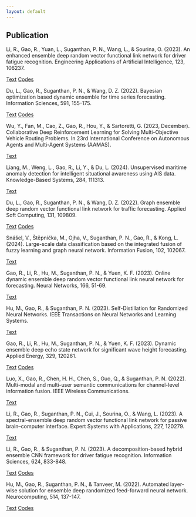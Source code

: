 ```yaml
---
layout: default
---
```


## Publication

Li, R., Gao, R., Yuan, L., Suganthan, P. N., Wang, L., & Sourina, O. (2023). An enhanced ensemble deep random vector functional link network for driver fatigue recognition. Engineering Applications of Artificial Intelligence, 123, 106237.

[Text](https://www.sciencedirect.com/science/article/pii/S0952197623004219) [Codes](https://github.com/P-N-Suganthan/CODES/blob/master/2023-EAAI-FGloWD-edRVFL.zip)

Du, L., Gao, R., Suganthan, P. N., & Wang, D. Z. (2022). Bayesian optimization based dynamic ensemble for time series forecasting. Information Sciences, 591, 155-175.

[Text](https://www.sciencedirect.com/science/article/abs/pii/S0020025522000135) [Codes](https://github.com/Robinpredict/Bayesian-optimization-based-dynamic-ensemble-for-time-series-forecasting)

Wu, Y., Fan, M., Cao, Z., Gao, R., Hou, Y., & Sartoretti, G. (2023, December). Collaborative Deep Reinforcement Learning for Solving Multi-Objective Vehicle Routing Problems. In 23rd International Conference on Autonomous Agents and Multi-Agent Systems (AAMAS).

[Text](https://research.tue.nl/en/publications/collaborative-deep-reinforcement-learning-for-solving-multi-objec)

Liang, M., Weng, L., Gao, R., Li, Y., & Du, L. (2024). Unsupervised maritime anomaly detection for intelligent situational awareness using AIS data. Knowledge-Based Systems, 284, 111313.

[Text](https://www.sciencedirect.com/science/article/abs/pii/S0950705123010614)

Du, L., Gao, R., Suganthan, P. N., & Wang, D. Z. (2022). Graph ensemble deep random vector functional link network for traffic forecasting. Applied Soft Computing, 131, 109809.

[Text](https://www.sciencedirect.com/science/article/abs/pii/S1568494622008584) [Codes](https://github.com/P-N-Suganthan/CODES/blob/master/2022-ASOC_GraphEdRVFL.zip)

Snášel, V., Štěpnička, M., Ojha, V., Suganthan, P. N., Gao, R., & Kong, L. (2024). Large-scale data classification based on the integrated fusion of fuzzy learning and graph neural network. Information Fusion, 102, 102067.

[Text](https://www.sciencedirect.com/science/article/pii/S1566253523003834)

Gao, R., Li, R., Hu, M., Suganthan, P. N., & Yuen, K. F. (2023). Online dynamic ensemble deep random vector functional link neural network for forecasting. Neural Networks, 166, 51-69.

[Text](https://www.sciencedirect.com/science/article/pii/S0893608023003532)

Hu, M., Gao, R., & Suganthan, P. N. (2023). Self-Distillation for Randomized Neural Networks. IEEE Transactions on Neural Networks and Learning Systems.

[Text](https://ieeexplore.ieee.org/stamp/stamp.jsp?arnumber=10220213)

Gao, R., Li, R., Hu, M., Suganthan, P. N., & Yuen, K. F. (2023). Dynamic ensemble deep echo state network for significant wave height forecasting. Applied Energy, 329, 120261.

[Text](https://www.sciencedirect.com/science/article/abs/pii/S0306261922015185) [Codes](https://github.com/P-N-Suganthan/CODES/blob/master/2023-APEN-Wave-edESN.zip)

Luo, X., Gao, R., Chen, H. H., Chen, S., Guo, Q., & Suganthan, P. N. (2022). Multi-modal and multi-user semantic communications for channel-level information fusion. IEEE Wireless Communications.

[Text](https://ieeexplore.ieee.org/abstract/document/9921202/) 

Li, R., Gao, R., Suganthan, P. N., Cui, J., Sourina, O., & Wang, L. (2023). A spectral-ensemble deep random vector functional link network for passive brain–computer interface. Expert Systems with Applications, 227, 120279.

[Text](https://www.sciencedirect.com/science/article/pii/S0957417423007819)

Li, R., Gao, R., & Suganthan, P. N. (2023). A decomposition-based hybrid ensemble CNN framework for driver fatigue recognition. Information Sciences, 624, 833-848.

[Text](https://www.sciencedirect.com/science/article/pii/S0020025522015833) [Codes](https://github.com/P-N-Suganthan/CODES/blob/master/2023-INS-DECNN.zip)

Hu, M., Gao, R., Suganthan, P. N., & Tanveer, M. (2022). Automated layer-wise solution for ensemble deep randomized feed-forward neural network. Neurocomputing, 514, 137-147.

[Text](https://www.sciencedirect.com/science/article/pii/S0925231222012462) [Codes](https://github.com/Robinpredict/Automated-Layer-wise-Solution-for-Ensemble-Deep-Randomized-Feed-forward-Neural-Network-)
